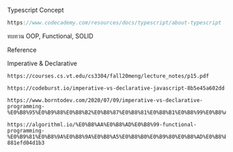 Typescript  Concept

```javascript
https://www.codecademy.com/resources/docs/typescript/about-typescript
```


ทบทวน OOP, Functional, SOLID


Reference


Imperative & Declarative

```
https://courses.cs.vt.edu/cs3304/fall20meng/lecture_notes/p15.pdf

https://codeburst.io/imperative-vs-declarative-javascript-8b5e45a602dd

https://www.borntodev.com/2020/07/09/imperative-vs-declarative-programming-%E0%B8%95%E0%B9%88%E0%B8%B2%E0%B8%87%E0%B8%81%E0%B8%B1%E0%B8%99%E0%B8%A2%E0%B8%B1%E0%B8%87%E0%B9%84%E0%B8%87/

https://algorithml.io/%E0%B8%AA%E0%B8%AD%E0%B8%99-functional-programming-%E0%B9%81%E0%B8%9A%E0%B8%9A%E0%B8%A5%E0%B8%B0%E0%B9%80%E0%B8%AD%E0%B8%B5%E0%B8%A2%E0%B8%94-881efd04d1b3
```


